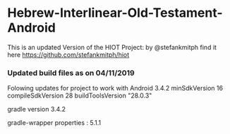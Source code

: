 # Hebrew-Interlinear-Old-Testament-Android
This is an updated Version of the HIOT Project: by @stefankmitph find it here https://github.com/stefankmitph/hiot

### Updated build files as on 04/11/2019
Folowing updates for project to work with Android 3.4.2
minSdkVersion 16
compileSdkVersion 28
buildToolsVersion "28.0.3"

gradle version 3.4.2

gradle-wrapper properties : 5.1.1
